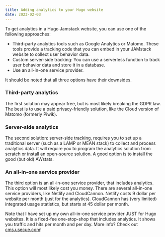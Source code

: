 ```yaml
---
title: Adding analytics to your Hugo website
date: 2023-02-03
---
```


To get analytics in a Hugo Jamstack website, you can use one of the following approaches:

- Third-party analytics tools such as Google Analytics or Matomo. These tools provide a tracking code that you can embed in your JAMstack website to collect user behavior data.
- Custom server-side tracking: You can use a serverless function to track user behavior data and store it in a database.
- Use an all-in-one service provider.

It should be noted that all three options have their downsides. 

### Third-party analytics

The first solution may appear free, but is most likely breaking the GDPR law. The best is to use a paid privacy-friendly solution, like the Cloud version of Matomo (formerly Piwik).

### Server-side analytics

The second solution: server-side tracking, requires you to set up a traditional server (such as a LAMP or MEAN stack) to collect and process analytics data. It will require you to program the analytics solution from scratch or install an open-source solution. A good option is to install the good (but old) AWstats.

### An all-in-one service provider

The third option is an all-in-one service provider, that includes analytics. This option will most likely cost you money. There are several all-in-one service providers, like Netlify and CloudCannon. Netlify costs 9 dollar per website per month (just for the analytics). CloudCannon has (very limited) integrated usage statistics, but starts at 45 dollar per month.

Note that I have set up my own all-in-one service provider JUST for Hugo websites. It is a fixed-fee one-stop-shop that includes analytics. It shows you traffic and hits per month and per day. More info? Check out [cms.usecue.com](https://cms.usecue.com/)!